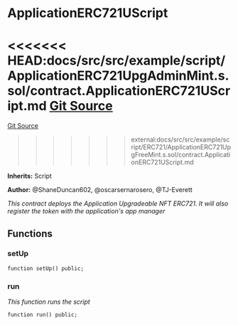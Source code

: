 # ApplicationERC721UScript
<<<<<<< HEAD:docs/src/src/example/script/ApplicationERC721UpgAdminMint.s.sol/contract.ApplicationERC721UScript.md
[Git Source](https://github.com/thrackle-io/tron/blob/c915f21b8dd526456aab7e2f9388d412d287d507/src/example/script/ApplicationERC721UpgAdminMint.s.sol)
=======
[Git Source](https://github.com/thrackle-io/tron/blob/81964a0e15d7593cfe172486fd6691a89432c332/src/example/script/ERC721/ApplicationERC721UpgFreeMint.s.sol)
>>>>>>> external:docs/src/src/example/script/ERC721/ApplicationERC721UpgFreeMint.s.sol/contract.ApplicationERC721UScript.md

**Inherits:**
Script

**Author:**
@ShaneDuncan602, @oscarsernarosero, @TJ-Everett

*This contract deploys the Application Upgradeable NFT ERC721. It will also register the token with the application's app manager*


## Functions
### setUp


```solidity
function setUp() public;
```

### run

*This function runs the script*


```solidity
function run() public;
```

